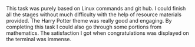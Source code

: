 This task was purely based on Linux commands and git hub. I could finish all the stages without much difficulty with the help of resource materials provided. The Harry Potter theme was really good and engaging. By completing this task I could also go through some portions from mathematics. The satisfaction I got when congratulations was displayed on the terminal was immense.
